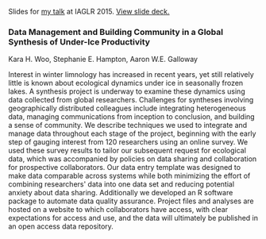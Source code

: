 Slides for [my talk](http://iaglr.org/conference/abstracts/pub_sesspres_view.php?session_id=4) at IAGLR 2015. [View slide deck.](http://karawoo.com/IAGLR2015/27_Chittenden_10:20_Woo.html)

### Data Management and Building Community in a Global Synthesis of Under-Ice Productivity

Kara H. Woo, Stephanie E. Hampton, Aaron W.E. Galloway

Interest in winter limnology has increased in recent years, yet still relatively
little is known about ecological dynamics under ice in seasonally frozen
lakes. A synthesis project is underway to examine these dynamics using data
collected from global researchers. Challenges for syntheses involving
geographically distributed colleagues include integrating heterogeneous data,
managing communications from inception to conclusion, and building a sense of
community. We describe techniques we used to integrate and manage data
throughout each stage of the project, beginning with the early step of gauging
interest from 120 researchers using an online survey. We used these survey
results to tailor our subsequent request for ecological data, which was
accompanied by policies on data sharing and collaboration for prospective
collaborators. Our data entry template was designed to make data comparable
across systems while both minimizing the effort of combining researchers' data
into one data set and reducing potential anxiety about data sharing.
Additionally we developed an R software package to automate data quality
assurance. Project files and analyses are hosted on a website to which
collaborators have access, with clear expectations for access and use, and the
data will ultimately be published in an open access data repository.
